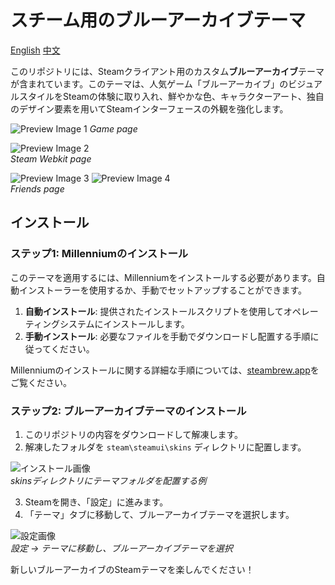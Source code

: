 # スチーム用のブルーアーカイブテーマ

[English](https://github.com/EugeneXXXie/blueArchiveSteamSkin/blob/main/README.md)    [中文](https://github.com/EugeneXXXie/blueArchiveSteamSkin/blob/main/README_zh.md)

このリポジトリには、Steamクライアント用のカスタム**ブルーアーカイブ**テーマが含まれています。このテーマは、人気ゲーム「ブルーアーカイブ」のビジュアルスタイルをSteamの体験に取り入れ、鮮やかな色、キャラクターアート、独自のデザイン要素を用いてSteamインターフェースの外観を強化します。

![Preview Image 1](https://i.imgur.com/lGMKOxF.png)
*Game page*

![Preview Image 2](https://imgur.com/9sQ4i19.png)  
*Steam Webkit page*

![Preview Image 3](https://i.imgur.com/QvtLKYC.png)
![Preview Image 4](https://i.imgur.com/jKtIoI1.png)  
*Friends page*  
## インストール

### ステップ1: Millenniumのインストール

このテーマを適用するには、Millenniumをインストールする必要があります。自動インストーラーを使用するか、手動でセットアップすることができます。

1. **自動インストール**: 提供されたインストールスクリプトを使用してオペレーティングシステムにインストールします。
2. **手動インストール**: 必要なファイルを手動でダウンロードし配置する手順に従ってください。

Millenniumのインストールに関する詳細な手順については、[steambrew.app](https://steambrew.app/)をご覧ください。

### ステップ2: ブルーアーカイブテーマのインストール

1. このリポジトリの内容をダウンロードして解凍します。
2. 解凍したフォルダを `steam\steamui\skins` ディレクトリに配置します。

![インストール画像](https://i.imgur.com/o5xwqek.png)  
*skinsディレクトリにテーマフォルダを配置する例*

3. Steamを開き、「設定」に進みます。
4. 「テーマ」タブに移動して、ブルーアーカイブテーマを選択します。

![設定画像](https://i.imgur.com/mI0XaW5.png)  
*設定 -> テーマに移動し、ブルーアーカイブテーマを選択*

新しいブルーアーカイブのSteamテーマを楽しんでください！
